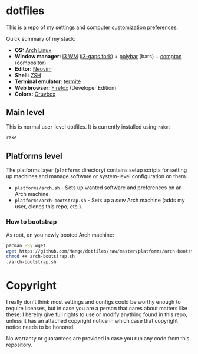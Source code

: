 # dotfiles

This is a repo of my settings and computer customization preferences.

Quick summary of my stack:

- **OS:** [Arch Linux][arch]
- **Window manager:** [i3 WM][i3] ([i3-gaps fork][i3-gaps]) +
  [polybar] (bars) + [compton] (compositor)
- **Editor:** [Neovim]
- **Shell:** [ZSH]
- **Terminal emulator:** [termite]
- **Web browser:** [Firefox] (Developer Edition)
- **Colors:** [Gruvbox]

## Main level

This is normal user-level dotfiles. It is currently installed using `rake`:

```bash
rake
```

## Platforms level

The platforms layer (`platforms` directory) contains setup scripts for setting
up machines and manage software or system-level configuration on them.

- `platforms/arch.sh` - Sets up wanted software and preferences on an Arch
  machine.
- `platforms/arch-bootstrap.sh` - Sets up a *new* Arch machine (adds my user,
  clones this repo, etc.).

### How to bootstrap

As root, on you newly booted Arch machine:

```bash
pacman -Sy wget
wget https://github.com/Mange/dotfiles/raw/master/platforms/arch-bootstrap.sh
chmod +x arch-bootstrap.sh
./arch-bootstrap.sh
```

# Copyright

I really don't think most settings and configs could be worthy enough to
require licenses, but in case you are a person that cares about matters like
these:
I hereby give full rights to use or modify anything found in this repo, unless
it has an attached copyright notice in which case that copyright notice needs
to be honored.

No warranty or guarantees are provided in case you run any code from this
repository.

[arch]: https://www.archlinux.org/
[i3]: https://i3wm.org/
[i3-gaps]: https://github.com/Airblader/i3
[polybar]: https://github.com/jaagr/polybar
[compton]: https://github.com/chjj/compton
[Neovim]: https://neovim.io/
[ZSH]: http://zsh.sourceforge.net/
[termite]: https://github.com/thestinger/termite
[Firefox]: https://www.mozilla.org/en-US/firefox/
[Gruvbox]: https://github.com/morhetz/gruvbox
